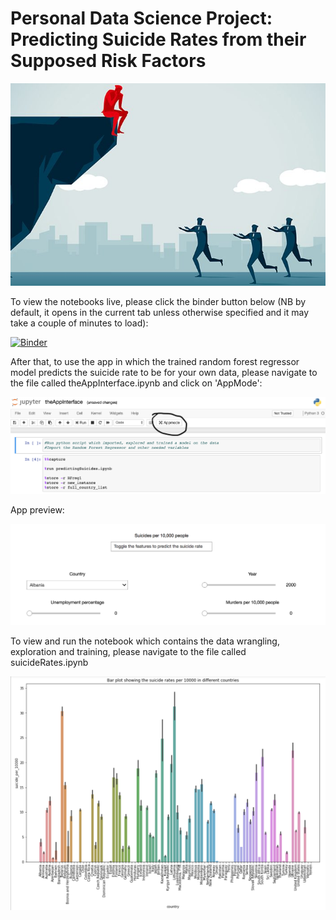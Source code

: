 # Personal Data Science Project: Predicting Suicide Rates from their Supposed Risk Factors

![alt text](suicideimage.jpg "Suicide image")

To view the notebooks live, please click the binder button below
(NB by default, it opens in the current tab unless otherwise specified and it may take a couple of minutes to load):

[![Binder](https://mybinder.org/badge_logo.svg)](https://mybinder.org/v2/gh/A-F-McG/Predicting-Suicide-Rates-with-Random-Forest-Regressor/master)

After that, to use the app in which the trained random forest regressor model predicts the suicide rate to be for your own data, please navigate to the file called theAppInterface.ipynb and click on 'AppMode':

![alt text](imstructionsPhoto.png "Instructions to get to app mode")

App preview:

![alt text](appScreenshot.png "Instructions to get to app mode")

To view and run the notebook which contains the data wrangling, exploration and training, please navigate to the file called suicideRates.ipynb

![alt text](graph.png "Graph of countries against suicide rate")
